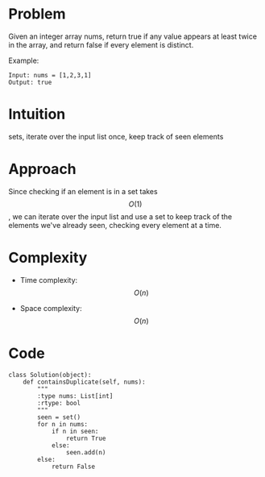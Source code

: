 # Problem
Given an integer array nums, return true if any value appears at least twice in the array, and return false if every element is distinct.

Example:
```
Input: nums = [1,2,3,1]
Output: true
```
# Intuition
<!-- Describe your first thoughts on how to solve this problem. -->
sets, iterate over the input list once, keep track of seen elements

# Approach
<!-- Describe your approach to solving the problem. -->
Since checking if an element is in a set takes $$O(1)$$, we can iterate over the input list and use a set to keep track of the elements we've already seen, checking every element at a time.

# Complexity
- Time complexity: $$O(n)$$
<!-- Add your time complexity here, e.g. $$O(n)$$ -->

- Space complexity: $$O(n)$$
<!-- Add your space complexity here, e.g. $$O(n)$$ -->

# Code
```
class Solution(object):
    def containsDuplicate(self, nums):
        """
        :type nums: List[int]
        :rtype: bool
        """
        seen = set()
        for n in nums:
            if n in seen:
                return True
            else:
                seen.add(n)
        else:
            return False

```